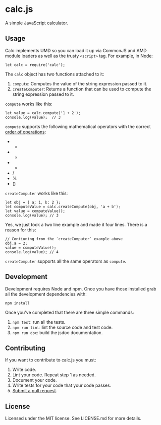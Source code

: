 # calc.js

A simple JavaScript calculator.

## Usage

Calc implements UMD so you can load it up via CommonJS and AMD module loaders as well as the trusty `<script>` tag. For example, in Node:

    let calc = require('calc');

The `calc` object has two functions attached to it:

1. `compute`: Computes the value of the string expression passed to it.
2. `createComputer`: Returns a function that can be used to compute the string expression passed to it.

`compute` works like this:

    let value = calc.compute('1 + 2');
    console.log(value);  // 3

`compute` supports the following mathematical operators with the correct [order of operations](https://en.wikipedia.org/wiki/Order_of_operations):

- +
- -
- *
- /
- %
- ()

`createComputer` works like this:

    let obj = { a: 1, b: 2 };
    let computeValue = calc.createCompute(obj, 'a + b');
    let value = computeValue();
    console.log(value); // 3

Yes, we just took a two line example and made it four lines. There is a reason for this:

    // Contiuning from the `createComputer` example above
    obj.a = 2;
    value = computeValue();
    console.log(value); // 4

`createComputer` supports all the same operators as `compute`.

## Development

Development requires Node and npm. Once you have those installed grab all the development dependencies with:

    npm install

Once you've completed that there are three simple commands:

1. `npm test`: run all the tests.
2. `npm run lint`: lint the source code and test code.
3. `npm run doc`: build the jsdoc documentation.

## Contributing

If you want to contribute to calc.js you must:

1. Write code.
2. Lint your code. Repeat step 1 as needed.
3. Document your code.
4. Write tests for your code that your code passes.
5. [Submit a pull request](https://github.com/NoobsArePeople2/calc.js/compare).

## License

Licensed under the MIT license. See LICENSE.md for more details.